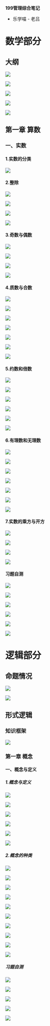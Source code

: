 **199管理综合笔记**

* 乐学喵 - 老吕

# 数学部分

## 大纲

![](199-management-comprehensive.assets/2022-11-06-16-02-26-image.png)

![](199-management-comprehensive.assets/2022-11-06-16-02-51-image.png)

![](199-management-comprehensive.assets/2022-11-06-16-03-25-image.png)

![](199-management-comprehensive.assets/2022-11-06-16-03-59-image.png)

![](199-management-comprehensive.assets/2022-11-06-16-04-23-image.png)

## 第一章 算数

### 一、实数

#### 1.实数的分类

![](199-management-comprehensive.assets/2022-11-05-13-21-57-image.png)

#### 2.整除

![](199-management-comprehensive.assets/2022-11-05-13-22-33-image.png)

![](199-management-comprehensive.assets/2022-11-05-13-23-52-image.png)

![](199-management-comprehensive.assets/2022-11-05-13-17-24-image.png)

![](199-management-comprehensive.assets/2022-11-05-13-18-13-image.png)

#### 3.奇数与偶数

![](199-management-comprehensive.assets/2022-11-05-13-26-30-image.png)

![](199-management-comprehensive.assets/2022-11-05-13-31-36-image.png)

![](199-management-comprehensive.assets/2022-11-05-13-20-20-image.png)

![](199-management-comprehensive.assets/2022-11-05-13-20-51-image.png)

#### 4.质数与合数

![](199-management-comprehensive.assets/2022-11-05-13-32-22-image.png)

![](199-management-comprehensive.assets/2022-11-05-13-33-16-image.png)

![](199-management-comprehensive.assets/2022-11-05-13-33-35-image.png)

![](199-management-comprehensive.assets/2022-11-05-13-33-54-image.png)

![](199-management-comprehensive.assets/2022-11-05-13-34-14-image.png)

![](199-management-comprehensive.assets/2022-11-05-13-34-35-image.png)

![](199-management-comprehensive.assets/2022-11-05-13-35-14-image.png)

#### 5.约数和倍数

![](199-management-comprehensive.assets/2022-11-05-13-36-02-image.png)

![](199-management-comprehensive.assets/2022-11-05-13-36-18-image.png)

![](199-management-comprehensive.assets/2022-11-05-13-36-44-image.png)

![](199-management-comprehensive.assets/2022-11-05-13-37-03-image.png)

![](199-management-comprehensive.assets/2022-11-05-13-37-19-image.png)

![](199-management-comprehensive.assets/2022-11-05-13-37-38-image.png)

#### 6.有理数和无理数

![](199-management-comprehensive.assets/2022-11-05-13-38-17-image.png)

![](199-management-comprehensive.assets/2022-11-05-13-38-37-image.png)

![](199-management-comprehensive.assets/2022-11-05-13-38-59-image.png)

![](199-management-comprehensive.assets/2022-11-05-13-39-16-image.png)

![](199-management-comprehensive.assets/2022-11-05-13-39-50-image.png)

![](199-management-comprehensive.assets/2022-11-05-13-40-07-image.png)

![](199-management-comprehensive.assets/2022-11-05-13-40-26-image.png)

#### 7.实数的乘方与开方

![](199-management-comprehensive.assets/2022-11-05-13-42-10-image.png)

![](199-management-comprehensive.assets/2022-11-05-13-44-31-image.png)

![](199-management-comprehensive.assets/2022-11-05-20-45-41-image.png)

![](199-management-comprehensive.assets/2022-11-05-20-49-12-image.png)

#### 习题自测

![](199-management-comprehensive.assets/2022-11-05-20-53-36-image.png)

![](199-management-comprehensive.assets/2022-11-05-20-56-29-image.png)

![](199-management-comprehensive.assets/2022-11-06-16-08-04-image.png)

![](199-management-comprehensive.assets/2022-11-06-16-08-28-image.png)

![](199-management-comprehensive.assets/2022-11-06-16-08-49-image.png)

![](199-management-comprehensive.assets/2022-11-06-16-09-45-image.png)

# 逻辑部分

## 命题情况

![](199-management-comprehensive.assets/2022-11-06-19-54-03-image.png)

![](199-management-comprehensive.assets/2022-11-06-19-54-29-image.png)

## 形式逻辑

### 知识框架

![](199-management-comprehensive.assets/2022-11-06-19-55-34-image.png)

### 第一章 概念

#### 一、概念与定义

##### 1.概念与定义

![](199-management-comprehensive.assets/2022-11-06-20-55-50-image.png)

![](199-management-comprehensive.assets/2022-11-06-20-56-53-image.png)

![](199-management-comprehensive.assets/2022-11-06-21-00-18-image.png)

 ![](199-management-comprehensive.assets/2022-11-06-21-03-00-image.png)

![](199-management-comprehensive.assets/2022-11-06-21-04-39-image.png)

![](199-management-comprehensive.assets/2022-11-06-21-07-10-image.png)

##### 2.概念的种类

![](199-management-comprehensive.assets/2022-11-06-21-08-15-image.png)

![](199-management-comprehensive.assets/2022-11-06-21-09-12-image.png)

![](199-management-comprehensive.assets/2022-11-06-21-11-54-image.png)

![](199-management-comprehensive.assets/2022-11-06-21-13-28-image.png)

![](199-management-comprehensive.assets/2022-11-06-21-14-40-image.png)

![](199-management-comprehensive.assets/2022-11-06-21-15-56-image.png)

![](199-management-comprehensive.assets/2022-11-06-21-16-58-image.png)

![](199-management-comprehensive.assets/2022-11-06-21-20-35-image.png)

![](199-management-comprehensive.assets/2022-11-06-21-22-19-image.png)

![](199-management-comprehensive.assets/2022-11-06-21-23-14-image.png)

##### 习题自测

![](199-management-comprehensive.assets/2022-11-06-21-25-48-image.png)

![](199-management-comprehensive.assets/2022-11-06-21-27-00-image.png)

![](199-management-comprehensive.assets/2022-11-06-21-28-45-image.png)

![](199-management-comprehensive.assets/2022-11-06-21-29-50-image.png)

 ![](199-management-comprehensive.assets/2022-11-06-21-30-35-image.png)
